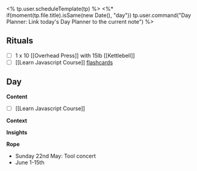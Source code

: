 <% tp.user.scheduleTemplate(tp) %>
<%* if(moment(tp.file.title).isSame(new Date(), "day")) tp.user.command("Day Planner: Link today's Day Planner to the current note") %>


## Rituals
- [ ] 1 x 10 [[Overhead Press]] with 15lb [[Kettlebell]]
- [ ] [[Learn Javascript Course]] [flashcards](https://flash.learnjavascript.online/home)

## Day
**Content**
- [ ] [[Learn Javascript Course]]


**Context**


**Insights**


**Rope**
- Sunday 22nd May: Tool concert
- June 1-15th